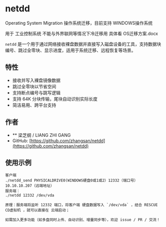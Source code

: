 # netdd
Operating System Migration 操作系统迁移，目前支持 WINDOWS操作系统

用于 工业控制系统 不能与外界联网等情况下冷迁移用
具体看 OS迁移方案.docx

`netdd` 是一个用于通过网络接收裸盘数据并直接写入磁盘设备的工具，支持数据块编号、跳过全零块、显示进度，适用于系统迁移、远程恢复等场景。

## 特性
- 接收并写入裸盘镜像数据
- 跳过全零块以节省空间
- 支持断点编号与跳写逻辑
- 支持 64K 分块传输，尾块自动识别实际长度
- 简洁易用、跨平台支持

## 作者
- ** 梁芝纲 / LIANG ZHI GANG
- GitHub: [https://github.com/zhangsan/netdd](https://github.com/zhangsan/netdd)

## 使用示例
```
客户端
./netdd_send PHYSICALDRIVE0(WINDOWS硬盘0或1或2）12332（端口号）10.10.10.207（远端地址）
服务端：
./netdd 12332 /dev/vda

原理：服务端将监听 12332 端口，将客户端 硬盘数据写入 `/dev/vda` ，结合 RESCUE CD虚拟机 ，就可以直接在 云端启动；

如需加入更多功能（如多盘同时上传、自动识别、增量同步等），欢迎 issue / PR / 交流！



